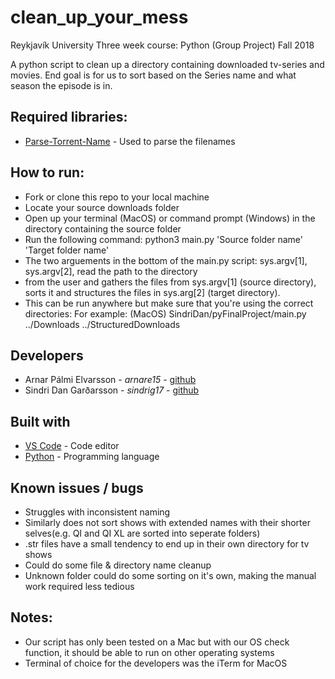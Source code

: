 # clean_up_your_mess
Reykjavík University
Three week course: Python (Group Project)
Fall 2018

A python script to clean up a directory containing downloaded tv-series and movies.
End goal is for us to sort based on the Series name and what season the episode is in.

## Required libraries:
* [Parse-Torrent-Name](https://github.com/divijbindlish/parse-torrent-name#parse-torrent-name-) - Used to parse the filenames

## How to run:
* Fork or clone this repo to your local machine
* Locate your source downloads folder
* Open up your terminal (MacOS) or command prompt (Windows) in the directory containing the source folder
* Run the following command: python3 main.py 'Source folder name' 'Target folder name'
* The two arguements in the bottom of the main.py script: sys.argv[1], sys.argv[2], read the path to the directory
* from the user and gathers the files from sys.argv[1] (source directory), sorts it and structures the files in sys.arg[2] (target directory).
* This can be run anywhere but make sure that you're using the correct directories: For example: (MacOS) SindriDan/pyFinalProject/main.py ../Downloads ../StructuredDownloads
 


## Developers
* Arnar Pálmi Elvarsson - *arnare15* - [github](https://github.com/arnarish)
* Sindri Dan Garðarsson - *sindrig17* - [github](https://github.com/sindridan)

## Built with
* [VS Code](https://code.visualstudio.com/Download) - Code editor
* [Python](https://www.python.org/) - Programming language

## Known issues / bugs
* Struggles with inconsistent naming
* Similarly does not sort shows with extended names with their shorter selves(e.g. QI and QI XL are sorted into seperate folders)
* .str files have a small tendency to end up in their own directory for tv shows
* Could do some file & directory name cleanup
* Unknown folder could do some sorting on it's own, making the manual work required less tedious

## Notes:
* Our script has only been tested on a Mac but with our OS check function, it should be able to run on other operating systems
* Terminal of choice for the developers was the iTerm for MacOS